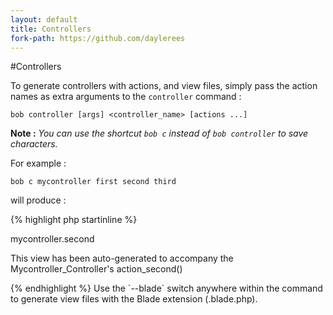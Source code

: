 ```yaml
---
layout: default
title: Controllers
fork-path: https://github.com/daylerees
---
```


#Controllers

To generate controllers with actions, and view files, simply pass the action names as extra arguments to the `controller` command :

	bob controller [args] <controller_name> [actions ...]

**Note :** *You can use the shortcut `bob c` instead of `bob controller` to save characters.*

For example :

	bob c mycontroller first second third

will produce :

{% highlight php startinline %}
<?php

class Mycontroller_Controller extends Base_Controller {

	public function action_index()
	{
		// code here..

		return View::make('mycontroller.index');
	}

	public function action_first()
	{
		// code here..

		return View::make('mycontroller.first');
	}

	public function action_second()
	{
		// code here..

		return View::make('mycontroller.second');
	}

	public function action_third()
	{
		// code here..

		return View::make('mycontroller.third');
	}

}
{% endhighlight %}


with the following view created for each action :

{% highlight php startinline %}
<h1>mycontroller.second</h1>

<p>This view has been auto-generated to accompany the Mycontroller_Controller's action_second()</p>
{% endhighlight %}

Use the `--blade` switch anywhere within the command to generate view files with the Blade extension (.blade.php).
